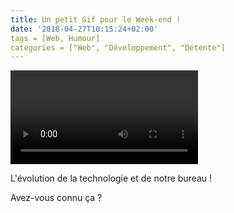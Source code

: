 ```yaml
---
title: Un petit Gif pour le Week-end !
date: '2018-04-27T10:15:24+02:00'
tags = [Web, Humour]
categories = ["Web", "Développement", "Détente"]
---
```

<video src="https://dms.licdn.com/playback/C5605AQHBBhOueF2VyA/a42c6152fd6442308b918d37754b4cb0/feedshare-mp4_500/1479932728445-v0ch3x?e=1524906000&v=beta&t=XwHD0hxvj8jAT6WrjpUmctcllMkqsA7gRW9ltxfoyAg" autoplay></video>

L'évolution de la technologie et de notre bureau !

Avez-vous connu ça ?
